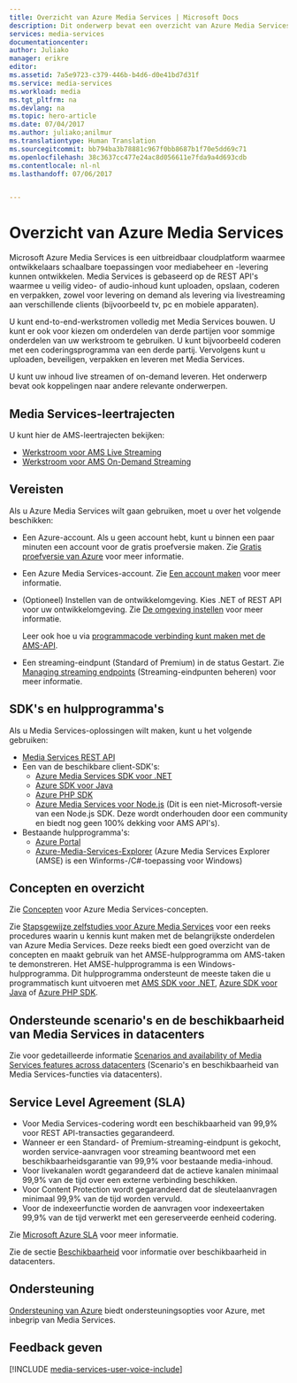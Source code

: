 ```yaml
---
title: Overzicht van Azure Media Services | Microsoft Docs
description: Dit onderwerp bevat een overzicht van Azure Media Services
services: media-services
documentationcenter: 
author: Juliako
manager: erikre
editor: 
ms.assetid: 7a5e9723-c379-446b-b4d6-d0e41bd7d31f
ms.service: media-services
ms.workload: media
ms.tgt_pltfrm: na
ms.devlang: na
ms.topic: hero-article
ms.date: 07/04/2017
ms.author: juliako;anilmur
ms.translationtype: Human Translation
ms.sourcegitcommit: bb794ba3b78881c967f0bb8687b1f70e5dd69c71
ms.openlocfilehash: 38c3637cc477e24ac8d056611e7fda9a4d693cdb
ms.contentlocale: nl-nl
ms.lasthandoff: 07/06/2017


---
```

# <a name="azure-media-services-overview"></a>Overzicht van Azure Media Services 

Microsoft Azure Media Services is een uitbreidbaar cloudplatform waarmee ontwikkelaars schaalbare toepassingen voor mediabeheer en -levering kunnen ontwikkelen. Media Services is gebaseerd op de REST API's waarmee u veilig video- of audio-inhoud kunt uploaden, opslaan, coderen en verpakken, zowel voor levering on demand als levering via livestreaming aan verschillende clients (bijvoorbeeld tv, pc en mobiele apparaten).

U kunt end-to-end-werkstromen volledig met Media Services bouwen. U kunt er ook voor kiezen om onderdelen van derde partijen voor sommige onderdelen van uw werkstroom te gebruiken. U kunt bijvoorbeeld coderen met een coderingsprogramma van een derde partij. Vervolgens kunt u uploaden, beveiligen, verpakken en leveren met Media Services.

U kunt uw inhoud live streamen of on-demand leveren. Het onderwerp bevat ook koppelingen naar andere relevante onderwerpen.

## <a name="media-services-learning-paths"></a>Media Services-leertrajecten
U kunt hier de AMS-leertrajecten bekijken:

* [Werkstroom voor AMS Live Streaming](https://azure.microsoft.com/documentation/learning-paths/media-services-streaming-live/)
* [Werkstroom voor AMS On-Demand Streaming](https://azure.microsoft.com/documentation/learning-paths/media-services-streaming-on-demand/)

## <a name="prerequisites"></a>Vereisten

Als u Azure Media Services wilt gaan gebruiken, moet u over het volgende beschikken:

* Een Azure-account. Als u geen account hebt, kunt u binnen een paar minuten een account voor de gratis proefversie maken. Zie [Gratis proefversie van Azure](https://azure.microsoft.com) voor meer informatie.
* Een Azure Media Services-account. Zie [Een account maken](media-services-portal-create-account.md) voor meer informatie.
* (Optioneel) Instellen van de ontwikkelomgeving. Kies .NET of REST API voor uw ontwikkelomgeving. Zie [De omgeving instellen](media-services-dotnet-how-to-use.md) voor meer informatie.

    Leer ook hoe u via [programmacode verbinding kunt maken met de AMS-API](media-services-use-aad-auth-to-access-ams-api.md).
* Een streaming-eindpunt (Standard of Premium) in de status Gestart.  Zie [Managing streaming endpoints](media-services-portal-manage-streaming-endpoints.md) (Streaming-eindpunten beheren) voor meer informatie.

## <a name="sdks-and-tools"></a>SDK's en hulpprogramma's

Als u Media Services-oplossingen wilt maken, kunt u het volgende gebruiken:

* [Media Services REST API](https://docs.microsoft.com/rest/api/media/operations/azure-media-services-rest-api-reference)
* Een van de beschikbare client-SDK's:
    * [Azure Media Services SDK voor .NET](https://github.com/Azure/azure-sdk-for-media-services)
    * [Azure SDK voor Java](https://github.com/Azure/azure-sdk-for-java)
    * [Azure PHP SDK](https://github.com/Azure/azure-sdk-for-php)
    * [Azure Media Services voor Node.js](https://github.com/michelle-becker/node-ams-sdk/blob/master/lib/request.js) (Dit is een niet-Microsoft-versie van een Node.js SDK. Deze wordt onderhouden door een community en biedt nog geen 100% dekking voor AMS API's).
* Bestaande hulpprogramma's:
    * [Azure Portal](https://portal.azure.com/)
    * [Azure-Media-Services-Explorer](https://github.com/Azure/Azure-Media-Services-Explorer) (Azure Media Services Explorer (AMSE) is een Winforms-/C#-toepassing voor Windows)

## <a name="concepts-and-overview"></a>Concepten en overzicht
Zie [Concepten](media-services-concepts.md) voor Azure Media Services-concepten.

Zie [Stapsgewijze zelfstudies voor Azure Media Services](https://docs.com/fukushima-shigeyuki/3439/english-azure-media-services-step-by-step-series) voor een reeks procedures waarin u kennis kunt maken met de belangrijkste onderdelen van Azure Media Services. Deze reeks biedt een goed overzicht van de concepten en maakt gebruik van het AMSE-hulpprogramma om AMS-taken te demonstreren. Het AMSE-hulpprogramma is een Windows-hulpprogramma. Dit hulpprogramma ondersteunt de meeste taken die u programmatisch kunt uitvoeren met [AMS SDK voor .NET](https://github.com/Azure/azure-sdk-for-media-services), [Azure SDK voor Java](https://github.com/Azure/azure-sdk-for-java) of [Azure PHP SDK](https://github.com/Azure/azure-sdk-for-php).

## <a name="supported-scenarios-and-availability-of-media-services-across-data-centers"></a>Ondersteunde scenario's en de beschikbaarheid van Media Services in datacenters

Zie voor gedetailleerde informatie [Scenarios and availability of Media Services features across datacenters](scenarios-and-availability.md) (Scenario's en beschikbaarheid van Media Services-functies via datacenters).

## <a name="service-level-agreement-sla"></a>Service Level Agreement (SLA)

* Voor Media Services-codering wordt een beschikbaarheid van 99,9% voor REST API-transacties gegarandeerd.
* Wanneer er een Standard- of Premium-streaming-eindpunt is gekocht, worden service-aanvragen voor streaming beantwoord met een beschikbaarheidsgarantie van 99,9% voor bestaande media-inhoud.
* Voor livekanalen wordt gegarandeerd dat de actieve kanalen minimaal 99,9% van de tijd over een externe verbinding beschikken.
* Voor Content Protection wordt gegarandeerd dat de sleutelaanvragen minimaal 99,9% van de tijd worden vervuld.
* Voor de indexeerfunctie worden de aanvragen voor indexeertaken 99,9% van de tijd verwerkt met een gereserveerde eenheid codering.

Zie [Microsoft Azure SLA](https://azure.microsoft.com/support/legal/sla/) voor meer informatie.

Zie de sectie [Beschikbaarheid](scenarios-and-availability.md#availability) voor informatie over beschikbaarheid in datacenters.

## <a name="support"></a>Ondersteuning

[Ondersteuning van Azure](https://azure.microsoft.com/support/options/) biedt ondersteuningsopties voor Azure, met inbegrip van Media Services.

## <a name="provide-feedback"></a>Feedback geven

[!INCLUDE [media-services-user-voice-include](../../includes/media-services-user-voice-include.md)]

